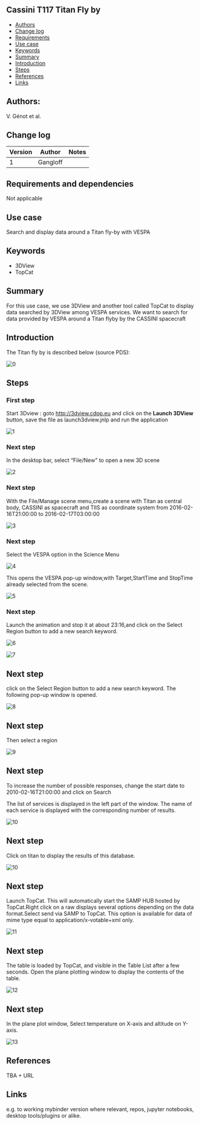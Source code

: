 ## Cassini T117 Titan Fly by

* [Authors](#authors)
* [Change log](#change-log)
* [Requirements](#requirements-and-dependencies)
* [Use case](#use-case)
* [Keywords](#keywords)
* [Summary](#summary)
* [Introduction](#introduction)
* [Steps](#steps)
* [References](#references)
* [Links](#links)

## Authors:

V. Génot et al.

## Change log

| Version       | Author        | Notes  |
| ------------- |:-------------:| -----: |
| 1             | Gangloff      |    |


## Requirements and dependencies
 Not applicable

## Use case
Search and display data around a Titan fly-by with VESPA

## Keywords
* 3DView
* TopCat

## Summary
For this use case, we use 3DView and another tool called TopCat to display data searched by 3DView among VESPA services.
We want to search for data provided by VESPA around a Titan flyby by the CASSINI spacecraft

## Introduction

The Titan fly by is described below (source PDS):


![0](https://github.com/epn-vespa/tutorials/blob/master/cassini-titan-flyby/img/T117atPDS.png)

## Steps

### First step
Start 3Dview : goto http://3dview.cdpp.eu and click on the **Launch 3DView** button, save the file as launch3dview.jnlp and run the application

![1](https://github.com/epn-vespa/tutorials/blob/master/cassini-titan-flyby/img/3DviewLaunchPage.png)

### Next step
In the desktop bar, select “File/New" to open a new 3D scene

![2](https://github.com/epn-vespa/tutorials/blob/master/cassini-titan-flyby/img/open3Dscene.png)

### Next step
With the File/Manage scene menu,create a scene with Titan as central body, CASSINI as spacecraft and TIIS as coordinate system
from 2016-02-16T21:00:00 to 2016-02-17T03:00:00

![3](https://github.com/epn-vespa/tutorials/blob/master/cassini-titan-flyby/img/manageScene.png)

### Next step
Select the VESPA option in the Science Menu

![4](https://github.com/epn-vespa/tutorials/blob/master/cassini-titan-flyby/img/sciencemenu.png)

This opens the VESPA pop-up window,with Target,StartTime and StopTime already selected from the scene.

![5](https://github.com/epn-vespa/tutorials/blob/master/cassini-titan-flyby/img/EPNTAPWindow.png)

### Next step
Launch the animation and stop it at about 23:16,and click on the Select Region button to add a new search keyword.

![6](https://github.com/epn-vespa/tutorials/blob/master/cassini-titan-flyby/img/launchAnimation.png)

![7](https://github.com/epn-vespa/tutorials/blob/master/cassini-titan-flyby/img/time.png)

## Next step
click on the Select Region button to add a new search keyword. The following pop-up window is opened.

![8](https://github.com/epn-vespa/tutorials/blob/master/cassini-titan-flyby/img/selectRegion1.png)

## Next step
Then select a region 

![9](https://github.com/epn-vespa/tutorials/blob/master/cassini-titan-flyby/img/selectRegion2.png)

## Next step
To increase the number of possible responses, change the start date to
2010-02-16T21:00:00  and click on Search

The list of services is displayed in the left part of the window. The name of each service is displayed with the corresponding
number of results.

![10](https://github.com/epn-vespa/tutorials/blob/master/cassini-titan-flyby/img/ListOfServices.png)

## Next step
Click on titan to display the results of this database.

![10](https://github.com/epn-vespa/tutorials/blob/master/cassini-titan-flyby/img/titanResults.png)

## Next step
Launch TopCat. This will automatically start the SAMP HUB hosted by TopCat.Right click on a raw displays several options
depending on the data format.Select send via SAMP to TopCat.
This option is available for data of mime type equal to application/x-votable+xml only.

![11](https://github.com/epn-vespa/tutorials/blob/master/cassini-titan-flyby/img/sendToTopCat.png)

## Next step

The table is loaded by TopCat, and visible in the Table List after a few seconds. Open the plane plotting window to display the contents of the table.

![12](https://github.com/epn-vespa/tutorials/blob/master/cassini-titan-flyby/img/topcatView.png)

## Next step

In the plane plot window, Select temperature on X-axis and altitude on Y-axis.

![13](https://github.com/epn-vespa/tutorials/blob/master/cassini-titan-flyby/img/planePlotting.png)

## References

TBA + URL


## Links
e.g. to working mybinder version where relevant, repos, jupyter notebooks, desktop tools/plugins or alike.
